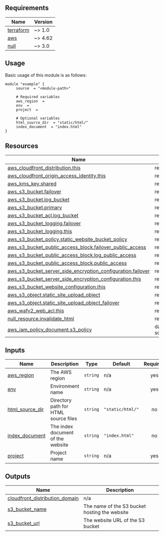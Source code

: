 <!-- BEGIN_AUTOMATED_TF_DOCS_BLOCK -->

## Requirements

| Name                                                                     | Version |
| ------------------------------------------------------------------------ | ------- |
| <a name="requirement_terraform"></a> [terraform](#requirement_terraform) | ~> 1.0  |
| <a name="requirement_aws"></a> [aws](#requirement_aws)                   | ~> 4.62 |
| <a name="requirement_null"></a> [null](#requirement_null)                | ~> 3.0  |

## Usage

Basic usage of this module is as follows:

```hcl
module "example" {
	 source  = "<module-path>"

	 # Required variables
	 aws_region  =
	 env  =
	 project  =

	 # Optional variables
	 html_source_dir  = "static/html/"
	 index_document  = "index.html"
}
```

## Resources

| Name                                                                                                                                                                                      | Type        |
| ----------------------------------------------------------------------------------------------------------------------------------------------------------------------------------------- | ----------- |
| [aws_cloudfront_distribution.this](https://registry.terraform.io/providers/hashicorp/aws/latest/docs/resources/cloudfront_distribution)                                                   | resource    |
| [aws_cloudfront_origin_access_identity.this](https://registry.terraform.io/providers/hashicorp/aws/latest/docs/resources/cloudfront_origin_access_identity)                               | resource    |
| [aws_kms_key.shared](https://registry.terraform.io/providers/hashicorp/aws/latest/docs/resources/kms_key)                                                                                 | resource    |
| [aws_s3_bucket.failover](https://registry.terraform.io/providers/hashicorp/aws/latest/docs/resources/s3_bucket)                                                                           | resource    |
| [aws_s3_bucket.log_bucket](https://registry.terraform.io/providers/hashicorp/aws/latest/docs/resources/s3_bucket)                                                                         | resource    |
| [aws_s3_bucket.primary](https://registry.terraform.io/providers/hashicorp/aws/latest/docs/resources/s3_bucket)                                                                            | resource    |
| [aws_s3_bucket_acl.log_bucket](https://registry.terraform.io/providers/hashicorp/aws/latest/docs/resources/s3_bucket_acl)                                                                 | resource    |
| [aws_s3_bucket_logging.failover](https://registry.terraform.io/providers/hashicorp/aws/latest/docs/resources/s3_bucket_logging)                                                           | resource    |
| [aws_s3_bucket_logging.this](https://registry.terraform.io/providers/hashicorp/aws/latest/docs/resources/s3_bucket_logging)                                                               | resource    |
| [aws_s3_bucket_policy.static_website_bucket_policy](https://registry.terraform.io/providers/hashicorp/aws/latest/docs/resources/s3_bucket_policy)                                         | resource    |
| [aws_s3_bucket_public_access_block.failover_public_access](https://registry.terraform.io/providers/hashicorp/aws/latest/docs/resources/s3_bucket_public_access_block)                     | resource    |
| [aws_s3_bucket_public_access_block.log_public_access](https://registry.terraform.io/providers/hashicorp/aws/latest/docs/resources/s3_bucket_public_access_block)                          | resource    |
| [aws_s3_bucket_public_access_block.public_access](https://registry.terraform.io/providers/hashicorp/aws/latest/docs/resources/s3_bucket_public_access_block)                              | resource    |
| [aws_s3_bucket_server_side_encryption_configuration.failover](https://registry.terraform.io/providers/hashicorp/aws/latest/docs/resources/s3_bucket_server_side_encryption_configuration) | resource    |
| [aws_s3_bucket_server_side_encryption_configuration.this](https://registry.terraform.io/providers/hashicorp/aws/latest/docs/resources/s3_bucket_server_side_encryption_configuration)     | resource    |
| [aws_s3_bucket_website_configuration.this](https://registry.terraform.io/providers/hashicorp/aws/latest/docs/resources/s3_bucket_website_configuration)                                   | resource    |
| [aws_s3_object.static_site_upload_object](https://registry.terraform.io/providers/hashicorp/aws/latest/docs/resources/s3_object)                                                          | resource    |
| [aws_s3_object.static_site_upload_object_failover](https://registry.terraform.io/providers/hashicorp/aws/latest/docs/resources/s3_object)                                                 | resource    |
| [aws_wafv2_web_acl.this](https://registry.terraform.io/providers/hashicorp/aws/latest/docs/resources/wafv2_web_acl)                                                                       | resource    |
| [null_resource.invalidate_html](https://registry.terraform.io/providers/hashicorp/null/latest/docs/resources/resource)                                                                    | resource    |
| [aws_iam_policy_document.s3_policy](https://registry.terraform.io/providers/hashicorp/aws/latest/docs/data-sources/iam_policy_document)                                                   | data source |

## Inputs

| Name                                                                           | Description                          | Type     | Default          | Required |
| ------------------------------------------------------------------------------ | ------------------------------------ | -------- | ---------------- | :------: |
| <a name="input_aws_region"></a> [aws_region](#input_aws_region)                | The AWS region                       | `string` | n/a              |   yes    |
| <a name="input_env"></a> [env](#input_env)                                     | Environment name                     | `string` | n/a              |   yes    |
| <a name="input_html_source_dir"></a> [html_source_dir](#input_html_source_dir) | Directory path for HTML source files | `string` | `"static/html/"` |    no    |
| <a name="input_index_document"></a> [index_document](#input_index_document)    | The index document of the website    | `string` | `"index.html"`   |    no    |
| <a name="input_project"></a> [project](#input_project)                         | Project name                         | `string` | n/a              |   yes    |

## Outputs

| Name                                                                                                                          | Description                                   |
| ----------------------------------------------------------------------------------------------------------------------------- | --------------------------------------------- |
| <a name="output_cloudfront_distribution_domain"></a> [cloudfront_distribution_domain](#output_cloudfront_distribution_domain) | n/a                                           |
| <a name="output_s3_bucket_name"></a> [s3_bucket_name](#output_s3_bucket_name)                                                 | The name of the S3 bucket hosting the website |
| <a name="output_s3_bucket_url"></a> [s3_bucket_url](#output_s3_bucket_url)                                                    | The website URL of the S3 bucket              |

<!-- END_AUTOMATED_TF_DOCS_BLOCK -->

